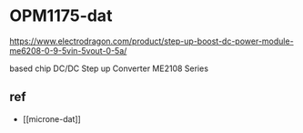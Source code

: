 
# OPM1175-dat

https://www.electrodragon.com/product/step-up-boost-dc-power-module-me6208-0-9-5vin-5vout-0-5a/

based chip DC/DC Step up Converter ME2108 Series 


## ref 

- [[microne-dat]]


